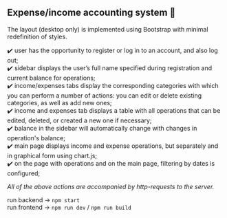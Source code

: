 ## Expense/income accounting system 🧾

The layout (desktop only) is implemented using Bootstrap with minimal redefinition of styles.

✔️ user has the opportunity to register or log in to an account, and also log out;</br>
✔️ sidebar displays the user’s full name specified during registration and current balance for operations;</br>
✔️ income/expenses tabs display the corresponding categories with which you can perform a number of actions: you can edit or delete existing categories, as well as add new ones;</br>
✔️ income and expenses tab displays a table with all operations that can be edited, deleted, or created a new one if necessary;</br>
✔️ balance in the sidebar will automatically change with changes in operation's balance;</br>
✔️ main page displays income and expense operations, but separately and in graphical form using chart.js;</br>
✔️ on the page with operations and on the main page, filtering by dates is configured;

_All of the above actions are accompanied by http-requests to the server._


run backend -> `npm start` <br>
run  frontend -> `npm run dev` / `npm run build` 
